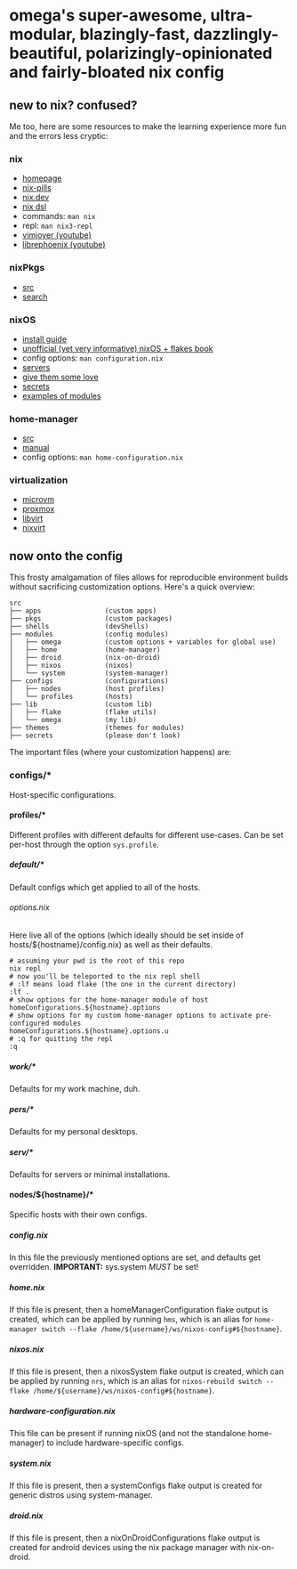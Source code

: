 # omega's super-awesome, ultra-modular, blazingly-fast, dazzlingly-beautiful, polarizingly-opinionated and fairly-bloated nix config

## new to nix? confused?

Me too, here are some resources to make the learning experience more fun and the errors less cryptic:

### nix

- [homepage](https://nixos.org/)
- [nix-pills](https://nixos.org/guides/nix-pills/)
- [nix.dev](https://nix.dev/manual/nix/2.23/introduction)
- [nix dsl](https://noogle.dev)
- commands: `man nix`
- repl: `man nix3-repl`
- [vimjoyer (youtube)](https://www.youtube.com/@vimjoyer)
- [librephoenix (youtube)](https://www.youtube.com/@librephoenix)

### nixPkgs

- [src](https://github.com/NixOS/nixpkgs)
- [search](https://search.nixos.org/packages)

### nixOS

- [install guide](https://nixos.org/manual/nixos/stable/#sec-installation)
- [unofficial (yet very informative) nixOS + flakes book](https://nixos-and-flakes.thiscute.world/)
- config options: `man configuration.nix`
- [servers](https://sidhion.com/blog/posts/nixos_server_issues/)
- [give them some love](https://aldoborrero.com/posts/2023/01/15/setting-up-my-machines-nix-style/)
- [secrets](https://lgug2z.com/articles/handling-secrets-in-nixos-an-overview/)
- [examples of modules](https://github.com/NuschtOS/nixos-modules)

### home-manager

- [src](https://github.com/nix-community/home-manager)
- [manual](https://nix-community.github.io/home-manager/)
- config options: `man home-configuration.nix`

### virtualization

- [microvm](https://github.com/astro/microvm.nix)
- [proxmox](https://github.com/SaumonNet/proxmox-nixos)
- [libvirt](https://nixos.wiki/wiki/Libvirt)
- [nixvirt](https://github.com/AshleyYakeley/NixVirt)

## now onto the config

This frosty amalgamation of files allows for reproducible environment builds without sacrificing customization options. Here's a quick overview:

```
src
├── apps                (custom apps)
├── pkgs                (custom packages)
├── shells              (devShells)
├── modules             (config modules)
│   ├── omega           (custom options + variables for global use)
│   ├── home            (home-manager)
│   ├── droid           (nix-on-droid)
│   ├── nixos           (nixos)
│   └── system          (system-manager)
├── configs             (configurations)
│   ├── nodes           (host profiles)
│   └── profiles        (hosts)
├── lib                 (custom lib)
│   ├── flake           (flake utils)
│   └── omega           (my lib)
├── themes              (themes for modules)
├── secrets             (please don't look)
```

The important files (where your customization happens) are:

### configs/\*

Host-specific configurations.

#### profiles/\*

Different profiles with different defaults for different use-cases. Can be set per-host through the option `sys.profile`.

##### default/\*

Default configs which get applied to all of the hosts.

###### options.nix

Here live all of the options (which ideally should be set inside of hosts/${hostname}/config.nix) as well as their defaults.

```
# assuming your pwd is the root of this repo
nix repl
# now you'll be teleported to the nix repl shell
# :lf means load flake (the one in the current directory)
:lf .
# show options for the home-manager module of host
homeConfigurations.${hostname}.options
# show options for my custom home-manager options to activate pre-configured modules
homeConfigurations.${hostname}.options.u
# :q for quitting the repl
:q
```

##### work/\*

Defaults for my work machine, duh.

##### pers/\*

Defaults for my personal desktops.

##### serv/\*

Defaults for servers or minimal installations.

#### nodes/${hostname}/\*

Specific hosts with their own configs.

##### config.nix

In this file the previously mentioned options are set, and defaults get overridden.
**IMPORTANT:** sys.system _MUST_ be set!

##### home.nix

If this file is present, then a homeManagerConfiguration flake output is created, which can be applied by running `hms`, which is an alias for `home-manager switch --flake /home/${username}/ws/nixos-config#${hostname}`.

##### nixos.nix

If this file is present, then a nixosSystem flake output is created, which can be applied by running `nrs`, which is an alias for `nixos-rebuild switch --flake /home/${username}/ws/nixos-config#${hostname}`.

##### hardware-configuration.nix

This file can be present if running nixOS (and not the standalone home-manager) to include hardware-specific configs.

##### system.nix

If this file is present, then a systemConfigs flake output is created for generic distros using system-manager.

##### droid.nix

If this file is present, then a nixOnDroidConfigurations flake output is created for android devices using the nix package manager with nix-on-droid.
